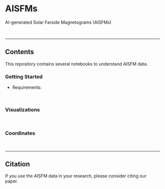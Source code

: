 # AISFMs

AI-generated Solar Farside Magnetograms (AISFMs)

<br/>

------------

## Contents

This repository contains several notebooks to understand AISFM data.

### Getting Started

* Requirements:

<br/>

### Visualizations


<br/>

### Coordinates


<br/>

------------

## Citation

If you use the AISFM data in your research, please consider citing our paper.
